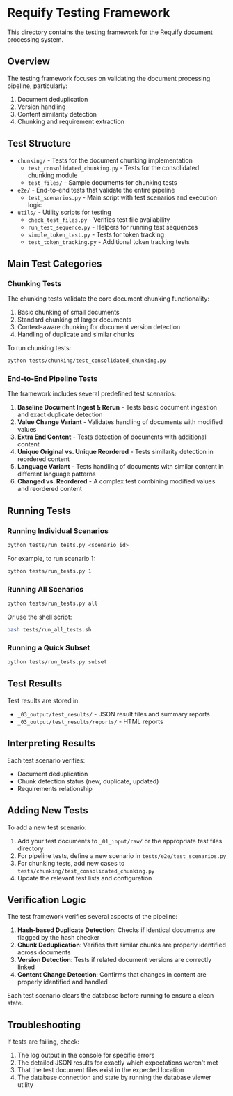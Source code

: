 # Requify Testing Framework

This directory contains the testing framework for the Requify document processing system.

## Overview

The testing framework focuses on validating the document processing pipeline, particularly:

1. Document deduplication
2. Version handling
3. Content similarity detection
4. Chunking and requirement extraction

## Test Structure

- `chunking/` - Tests for the document chunking implementation
  - `test_consolidated_chunking.py` - Tests for the consolidated chunking module
  - `test_files/` - Sample documents for chunking tests
- `e2e/` - End-to-end tests that validate the entire pipeline
  - `test_scenarios.py` - Main script with test scenarios and execution logic
- `utils/` - Utility scripts for testing
  - `check_test_files.py` - Verifies test file availability
  - `run_test_sequence.py` - Helpers for running test sequences
  - `simple_token_test.py` - Tests for token tracking
  - `test_token_tracking.py` - Additional token tracking tests

## Main Test Categories

### Chunking Tests

The chunking tests validate the core document chunking functionality:

1. Basic chunking of small documents
2. Standard chunking of larger documents
3. Context-aware chunking for document version detection
4. Handling of duplicate and similar chunks

To run chunking tests:

```bash
python tests/chunking/test_consolidated_chunking.py
```

### End-to-End Pipeline Tests

The framework includes several predefined test scenarios:

1. **Baseline Document Ingest & Rerun** - Tests basic document ingestion and exact duplicate detection
2. **Value Change Variant** - Validates handling of documents with modified values
3. **Extra End Content** - Tests detection of documents with additional content
4. **Unique Original vs. Unique Reordered** - Tests similarity detection in reordered content
5. **Language Variant** - Tests handling of documents with similar content in different language patterns
6. **Changed vs. Reordered** - A complex test combining modified values and reordered content

## Running Tests

### Running Individual Scenarios

```bash
python tests/run_tests.py <scenario_id>
```

For example, to run scenario 1:

```bash
python tests/run_tests.py 1
```

### Running All Scenarios

```bash
python tests/run_tests.py all
```

Or use the shell script:

```bash
bash tests/run_all_tests.sh
```

### Running a Quick Subset

```bash
python tests/run_tests.py subset
```

## Test Results

Test results are stored in:

- `_03_output/test_results/` - JSON result files and summary reports
- `_03_output/test_results/reports/` - HTML reports

## Interpreting Results

Each test scenario verifies:

- Document deduplication
- Chunk detection status (new, duplicate, updated)
- Requirements relationship

## Adding New Tests

To add a new test scenario:

1. Add your test documents to `_01_input/raw/` or the appropriate test files directory
2. For pipeline tests, define a new scenario in `tests/e2e/test_scenarios.py`
3. For chunking tests, add new cases to `tests/chunking/test_consolidated_chunking.py`
4. Update the relevant test lists and configuration

## Verification Logic

The test framework verifies several aspects of the pipeline:

1. **Hash-based Duplicate Detection**: Checks if identical documents are flagged by the hash checker
2. **Chunk Deduplication**: Verifies that similar chunks are properly identified across documents
3. **Version Detection**: Tests if related document versions are correctly linked
4. **Content Change Detection**: Confirms that changes in content are properly identified and handled

Each test scenario clears the database before running to ensure a clean state.

## Troubleshooting

If tests are failing, check:

1. The log output in the console for specific errors
2. The detailed JSON results for exactly which expectations weren't met
3. That the test document files exist in the expected location
4. The database connection and state by running the database viewer utility 